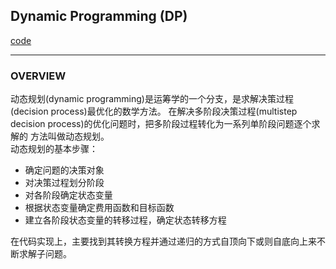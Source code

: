 ## Dynamic Programming (DP)
[code](https://github.com/wan-h/BrainpowerCode/blob/master/AlgorithmCode/README.md)  

---
### OVERVIEW  
动态规划(dynamic programming)是运筹学的一个分支，是求解决策过程(decision process)最优化的数学方法。
在解决多阶段决策过程(multistep decision process)的优化问题时，把多阶段过程转化为一系列单阶段问题逐个求解的
方法叫做动态规划。  
动态规划的基本步骤：  
* 确定问题的决策对象  
* 对决策过程划分阶段  
* 对各阶段确定状态变量  
* 根据状态变量确定费用函数和目标函数  
* 建立各阶段状态变量的转移过程，确定状态转移方程  

在代码实现上，主要找到其转换方程并通过递归的方式自顶向下或则自底向上来不断求解子问题。
